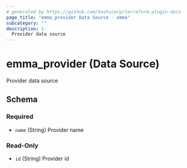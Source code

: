 ```yaml
---
# generated by https://github.com/hashicorp/terraform-plugin-docs
page_title: "emma_provider Data Source - emma"
subcategory: ""
description: |-
  Provider data source
---
```


# emma_provider (Data Source)

Provider data source



<!-- schema generated by tfplugindocs -->
## Schema

### Required

- `name` (String) Provider name

### Read-Only

- `id` (String) Provider id
